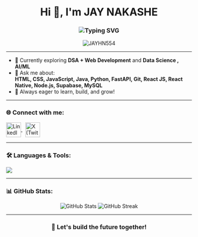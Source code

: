 <h1 align="center">
  Hi 👋, I'm JAY NAKASHE
</h1>
<h3 align="center">
  <img src="https://readme-typing-svg.herokuapp.com?font=Fira+Code&weight=500&size=22&pause=1000&color=58A6FF&width=435&lines=Passionate+Software+Developer;Web+Development+%26+Data+Science+Enthusiast;Lifelong+Learner+%26+Tech+Explorer" alt="Typing SVG" />
</h3>

<p align="center">
  <img src="https://komarev.com/ghpvc/?username=JAYHN554&label=Profile%20views&color=0e75b6&style=flat" alt="JAYHN554" />
</p>

---

- 🌱 Currently exploring **DSA + Web Development** and **Data Science , AI/ML**  
- 💬 Ask me about:  
  **HTML, CSS, JavaScript, Java, Python, FastAPI, Git, React JS, React Native, Node.js, Supabase, MySQL**  
- 🚀 Always eager to learn, build, and grow!

---

<h3 align="left">🌐 Connect with me:</h3>
<p align="left">
  <a href="https://www.linkedin.com/in/jay-nakashe-a93a55249/" target="_blank">
    <img align="center" src="https://skillicons.dev/icons?i=linkedin" alt="LinkedIn" height="40"/>
  </a>
  &nbsp;
  <a href="https://x.com/Jay_050504" target="_blank">
    <img align="center" src="https://skillicons.dev/icons?i=twitter" alt="X (Twitter)" height="40"/>
  </a>
</p>

---

<h3 align="left">🛠️ Languages & Tools:</h3>
<p align="left">
  <img src="https://skillicons.dev/icons?i=html,css,js,java,cpp,python,fastapi,react,reactnative,nodejs,express,supabase,tailwind,bootstrap,sass,mysql,postgres,git" />
</p>

---

<h3 align="left">📊 GitHub Stats:</h3>
<p align="center">
  <img src="https://github-readme-stats.vercel.app/api?username=JAYHN554&show_icons=true&theme=github_dark&hide_border=true" alt="GitHub Stats" />
  <img src="https://github-readme-streak-stats.herokuapp.com/?user=JAYHN554&theme=github-dark&hide_border=true" alt="GitHub Streak" />
</p>

---
<h3 align="center">🚀 Let's build the future together!</h3>
